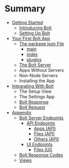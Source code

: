 # Summary

* [Getting Started](README.md)
    * [Introducing Bolt](sub.md)
    * [Setting Up Bolt](setting-up-bolt.md)
* [Your First Bolt App](your-first-bolt-app.md)
    * [The package.json File](packagejson.md)
        * [main](main.md)
        * [index](index.md)
        * [plugins](plugins.md)
    * [The Bolt Server](the-bolt-server.md)
    * Apps Without Servers
    * Non-Node Servers
    * Installing the App
* [Integrating With Bolt](integrating-with-bolt.md)
    * The Setup View
    * The Settings App
    * [Bolt Response](bolt-response.md)
    * [Bolt Request](bolt-request.md)
* [Appendix](appendix.md)
    * [Bolt Server Endpoints](bolt-server-endpoints.md)
        * [API Endpoints](api-endpoints.md)
            * [Apps \(API\)](apps-api.md)
            * [Files \(API\)](files-api.md)
            * [Others \(API\)](others-api.md)
        * [UI Endpoints](ui-endpoints.md)
            * [Files \(UI\)](files-ui.md)
    * [Bolt Response Codes](bolt-response-codes.md)
    * [Views](views.md)

